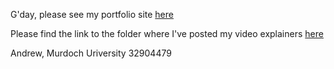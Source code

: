 G'day, please see my portfolio site [here](https://lurchingabomination.space/)

Please find the link to the folder where I've posted my video explainers [here](https://drive.proton.me/urls/8MEB5RJG7R#TzAHez2WM8i8)


Andrew,
Murdoch Uriversity
32904479
